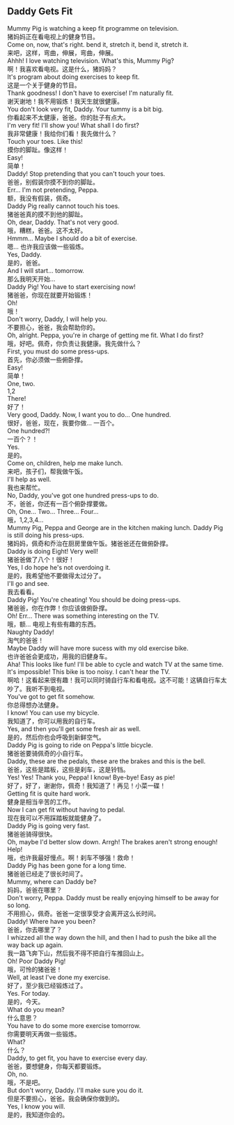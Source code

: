 ## Daddy Gets Fit

Mummy Pig is watching a keep fit programme on television.\
猪妈妈正在看电视上的健身节目。\
Come on, now, that's right. bend it, stretch it, bend it, stretch it.\
来吧，这样，弯曲，伸展，弯曲，伸展。\
Ahhh! I love watching television. What's this, Mummy Pig?\
啊！我喜欢看电视。这是什么，猪妈妈？\
It's program about doing exercises to keep fit.\
这是一个关于健身的节目。\
Thank goodness! I don't have to exercise! I'm naturally fit.\
谢天谢地！我不用锻炼！我天生就很健康。\
You don't look very fit, Daddy. Your tummy is a bit big.\
你看起来不太健康，爸爸。你的肚子有点大。\
I'm very fit! I'll show you! What shall I do first?\
我非常健康！我给你们看！我先做什么？\
Touch your toes. Like this!\
摸你的脚趾。像这样！\
Easy!\
简单！\
Daddy! Stop pretending that you can't touch your toes.\
爸爸，别假装你摸不到你的脚趾。\
Err... I'm not pretending, Peppa.\
额，我没有假装，佩奇。\
Daddy Pig really cannot touch his toes.\
猪爸爸真的摸不到他的脚趾。\
Oh, dear, Daddy. That's not very good.\
哦，糟糕，爸爸。这不太好。\
Hmmm... Maybe I should do a bit of exercise.\
嗯... 也许我应该做一些锻炼。\
Yes, Daddy.\
是的，爸爸。\
And I will start... tomorrow.\
那么我明天开始...\
Daddy Pig! You have to start exercising now!\
猪爸爸，你现在就要开始锻炼！\
Oh!\
哦！\
Don't worry, Daddy, I will help you.\
不要担心，爸爸，我会帮助你的。\
Oh, alright. Peppa, you're in charge of getting me fit. What I do first?\
哦，好吧。佩奇，你负责让我健康。我先做什么？\
First, you must do some press-ups.\
首先，你必须做一些俯卧撑。\
Easy!\
简单！\
One, two.\
1,2\
There!\
好了！\
Very good, Daddy. Now, I want you to do... One hundred.\
很好，爸爸，现在，我要你做... 一百个。\
One hundred?!\
一百个？！\
Yes.\
是的。\
Come on, children, help me make lunch.\
来吧，孩子们，帮我做午饭。\
I'll help as well.\
我也来帮忙。\
No, Daddy, you've got one hundred press-ups to do.\
不，爸爸，你还有一百个俯卧撑要做。\
Oh, One... Two... Three... Four...\
哦，1,2,3,4...\
Mummy Pig, Peppa and George are in the kitchen making lunch. Daddy Pig is still doing his press-ups.\
猪妈妈，佩奇和乔治在厨房里做午饭。猪爸爸还在做俯卧撑。\
Daddy is doing Eight! Very well!\
猪爸爸做了八个！很好！\
Yes, I do hope he's not overdoing it.\
是的，我希望他不要做得太过分了。\
I'll go and see.\
我去看看。\
Daddy Pig! You're cheating! You should be doing press-ups.\
猪爸爸，你在作弊！你应该做俯卧撑。\
Oh! Err... There was something interesting on the TV.\
哦，额... 电视上有些有趣的东西。\
Naughty Daddy!\
淘气的爸爸！\
Maybe Daddy will have more sucess with my old exercise bike.\
也许爸爸会更成功，用我的旧健身车。\
Aha! This looks like fun! I'll be able to cycle and watch TV at the same time. It's impossible! This bike is too noisy. I can't hear the TV.\
啊哈！这看起来很有趣！我可以同时骑自行车和看电视。这不可能！这辆自行车太吵了。我听不到电视。\
You've got to get fit somehow.\
你总得想办法健身。\
I know! You can use my bicycle.\
我知道了，你可以用我的自行车。\
Yes, and then you'll get some fresh air as well.\
是的，然后你也会呼吸到新鲜空气。\
Daddy Pig is going to ride on Peppa's little bicycle.\
猪爸爸要骑佩奇的小自行车。\
Daddy, these are the pedals, these are the brakes and this is the bell.\
爸爸，这些是踏板，这些是刹车，这是铃铛。\
Yes! Yes! Thank you, Peppa! I know! Bye-bye! Easy as pie!\
好了，好了，谢谢你，佩奇！我知道了！再见！小菜一碟！\
Getting fit is quite hard work.\
健身是相当辛苦的工作。\
Now I can get fit without having to pedal.\
现在我可以不用踩踏板就能健身了。\
Daddy Pig is going very fast.\
猪爸爸骑得很快。\
Oh, maybe I'd better slow down. Arrgh! The brakes aren't strong enough! Help!\
哦，也许我最好慢点。啊！刹车不够强！救命！\
Daddy Pig has been gone for a long time.\
猪爸爸已经走了很长时间了。\
Mummy, where can Daddy be?\
妈妈，爸爸在哪里？\
Don't worry, Peppa. Daddy must be really enjoying himself to be away for so long.\
不用担心，佩奇。爸爸一定很享受才会离开这么长时间。\
Daddy! Where have you been?\
爸爸，你去哪里了？\
I whizzed all the way down the hill, and then I had to push the bike all the way back up again.\
我一路飞奔下山，然后我不得不把自行车推回山上。\
Oh! Poor Daddy Pig!\
哦，可怜的猪爸爸！\
Well, at least I've done my exercise.\
好了，至少我已经锻炼过了。\
Yes. For today.\
是的，今天。\
What do you mean?\
什么意思？\
You have to do some more exercise tomorrow.\
你需要明天再做一些锻炼。\
What?\
什么？\
Daddy, to get fit, you have to exercise every day.\
爸爸，要想健身，你每天都要锻炼。\
Oh, no.\
哦，不是吧。\
But don't worry, Daddy. I'll make sure you do it.\
但是不要担心，爸爸。我会确保你做到的。\
Yes, I know you will.\
是的，我知道你会的。